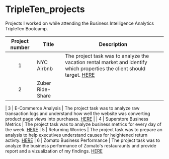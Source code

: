 # TripleTen_projects
Projects I worked on while attending the Business Intelligence Analytics TripleTen Bootcamp.


| Project number | Title | Description |
| :-----------: | ----------- |----------- |
| 1 | NYC Airbnb | The project task was to analyze the vacation rental market and identify which properties the client should target. [HERE](https://docs.google.com/spreadsheets/d/1HzqWPGCgzFcit1o-qatRueYbX_TjLkGgUbHsXnz_sqA/edit?usp=sharing) |
| 2 | Zuber Ride-Share | |[Screen Recording 2023-08-23 at 9.40.27 PM.zip](https://github.com/jaycebrayboy/TripleTen_projects/files/12644280/Screen.Recording.2023-08-23.at.9.40.27.PM.zip)

| 3 | E-Commerce Analysis | The project task was to analyze raw transaction logs and understand how well the website was converting product page views into purchases. [HERE](https://docs.google.com/spreadsheets/d/1dDCcZkHiLngDuoXBzeXUVW6uv44KLRcBcEE6URc5dFw/edit?usp=sharing) |
| 4 | Superstore Business Metrics | The project task was to analyze business metrics for every day of the week. [HERE](https://public.tableau.com/app/profile/jayce.brayboy/viz/Tableau_Containers_16918118764360/BusinessMetricsbyDayofWeek)
| 5 | Returning Worries | The project task was to prepare an analysis to help executives understand causes for heightened return activty. [HERE](https://public.tableau.com/app/profile/jayce.brayboy/viz/ReturningWorries/Story)
| 6 | Zomato Business Performance | The project task was to analyze the business performance of Zomato's restauraunts and provide report and a vizualization of my findings. [HERE](https://public.tableau.com/views/BusinessPerformanceofZomato/BusinessPerformanceofZomato?:language=en-US&publish=yes&:display_count=n&:origin=viz_share_link)

